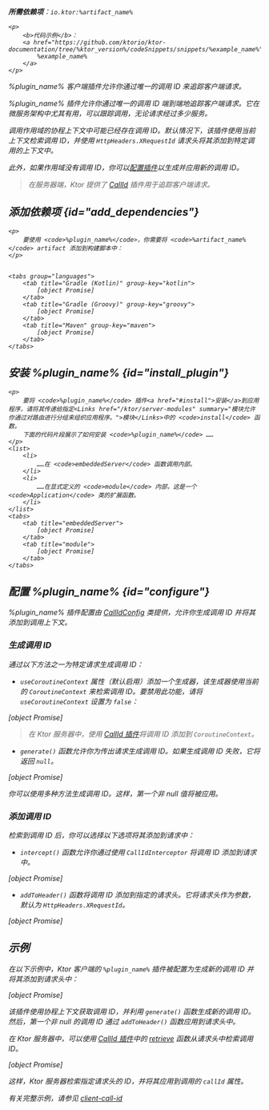 [//]: # (title: 在 Ktor 客户端中追踪请求)

<show-structure for="chapter" depth="2"/>
<primary-label ref="client-plugin"/>

<var name="artifact_name" value="ktor-client-call-id"/>
<var name="package_name" value="io.ktor.client.plugins.callid"/>
<var name="plugin_name" value="CallId"/>

<tldr>
<p>
<b>所需依赖项</b>：<code>io.ktor:%artifact_name%</code>
</p>
<var name="example_name" value="client-call-id"/>

    <p>
        <b>代码示例</b>：
        <a href="https://github.com/ktorio/ktor-documentation/tree/%ktor_version%/codeSnippets/snippets/%example_name%">
            %example_name%
        </a>
    </p>
    
</tldr>

<link-summary>
%plugin_name% 客户端插件允许你通过唯一的调用 ID 来追踪客户端请求。
</link-summary>

%plugin_name% 插件允许你通过唯一的调用 ID 端到端地追踪客户端请求。它在微服务架构中尤其有用，可以跟踪调用，无论请求经过多少服务。

调用作用域的协程上下文中可能已经存在调用 ID。默认情况下，该插件使用当前上下文检索调用 ID，并使用 `HttpHeaders.XRequestId` 请求头将其添加到特定调用的上下文中。

此外，如果作用域没有调用 ID，你可以[配置插件](#configure)以生成并应用新的调用 ID。

> 在服务器端，Ktor 提供了 [CallId](server-call-id.md) 插件用于追踪客户端请求。

## 添加依赖项 {id="add_dependencies"}

    <p>
        要使用 <code>%plugin_name%</code>，你需要将 <code>%artifact_name%</code> artifact 添加到构建脚本中：
    </p>
    

    <tabs group="languages">
        <tab title="Gradle (Kotlin)" group-key="kotlin">
            [object Promise]
        </tab>
        <tab title="Gradle (Groovy)" group-key="groovy">
            [object Promise]
        </tab>
        <tab title="Maven" group-key="maven">
            [object Promise]
        </tab>
    </tabs>
    

## 安装 %plugin_name% {id="install_plugin"}

    <p>
        要将 <code>%plugin_name%</code> 插件<a href="#install">安装</a>到应用程序，请将其传递给指定<Links href="/ktor/server-modules" summary="模块允许你通过对路由进行分组来组织应用程序。">模块</Links>中的 <code>install</code> 函数。
        下面的代码片段展示了如何安装 <code>%plugin_name%</code> ……
    </p>
    <list>
        <li>
            ……在 <code>embeddedServer</code> 函数调用内部。
        </li>
        <li>
            ……在显式定义的 <code>module</code> 内部，这是一个 <code>Application</code> 类的扩展函数。
        </li>
    </list>
    <tabs>
        <tab title="embeddedServer">
            [object Promise]
        </tab>
        <tab title="module">
            [object Promise]
        </tab>
    </tabs>
    

## 配置 %plugin_name% {id="configure"}

%plugin_name% 插件配置由
[CallIdConfig](https://api.ktor.io/ktor-client/ktor-client-plugins/ktor-client-call-id/io.ktor.client.plugins.callid/-call-id-config/index.html)
类提供，允许你生成调用 ID 并将其添加到调用上下文。

### 生成调用 ID

通过以下方法之一为特定请求生成调用 ID：

*   `useCoroutineContext` 属性（默认启用）添加一个生成器，该生成器使用当前的 `CoroutineContext` 来检索调用 ID。要禁用此功能，请将 `useCoroutineContext` 设置为 `false`：

 [object Promise]

> 在 Ktor 服务器中，使用 [CallId 插件](server-call-id.md)将调用 ID 添加到 `CoroutineContext`。

*   `generate()` 函数允许你为传出请求生成调用 ID。如果生成调用 ID 失败，它将返回 `null`。

 [object Promise]

你可以使用多种方法生成调用 ID。这样，第一个非 null 值将被应用。

### 添加调用 ID

检索到调用 ID 后，你可以选择以下选项将其添加到请求中：

*   `intercept()` 函数允许你通过使用 `CallIdInterceptor` 将调用 ID 添加到请求中。

 [object Promise]

*   `addToHeader()` 函数将调用 ID 添加到指定的请求头。它将请求头作为参数，默认为 `HttpHeaders.XRequestId`。

 [object Promise]

## 示例

在以下示例中，Ktor 客户端的 `%plugin_name%` 插件被配置为生成新的调用 ID 并将其添加到请求头中：

 [object Promise]

该插件使用协程上下文获取调用 ID，并利用 `generate()` 函数生成新的调用 ID。然后，第一个非 null 的调用 ID 通过 `addToHeader()` 函数应用到请求头中。

在 Ktor 服务器中，可以使用 [CallId 插件](server-call-id.md)中的 [retrieve](server-call-id.md#retrieve) 函数从请求头中检索调用 ID。

 [object Promise]

这样，Ktor 服务器检索指定请求头的 ID，并将其应用到调用的 `callId` 属性。

有关完整示例，请参见 [client-call-id](https://github.com/ktorio/ktor-documentation/tree/%ktor_version%/codeSnippets/snippets/client-call-id)